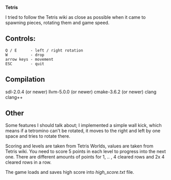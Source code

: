 
**Tetris**

I tried to follow the Tetris wiki as close as possible when it came to spawning pieces, rotating them and game speed.

## Controls:

	Q / E      - left / right rotation
	W          - drop
	arrow keys - movement
	ESC        - quit
	
## Compilation

sdl-2.0.4 (or newer)
llvm-5.0.0 (or newer)
cmake-3.6.2 (or newer)
clang
clang++

## Other

Some features I should talk about; I implemented a simple wall kick, which means if a tetromino can't be rotated,
it moves to the right and left by one space and tries to rotate there.

Scoring and levels are taken from Tetris Worlds, values are taken from Tetris wiki. You need to score 5 points in each level
to progress into the next one. There are different amounts of points for 1, .. , 4 cleared rows and 2x 4 cleared rows in a row.

The game loads and saves high score into *high_score.txt* file. 
